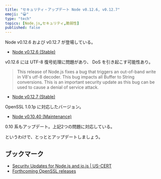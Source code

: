 ```yaml
---
title: "セキュリティ・アップデート Node v0.12.6, v0.12.7"
emoji: "😀"
type: "tech"
topics: [Node.js,セキュリティ,脆弱性]
published: false
---
```

Node v0.12.6 および v0.12.7 が登場している。

- [Node v0.12.6 (Stable)](http://blog.nodejs.org/2015/07/03/node-v0-12-6-stable/)

v0.12.6 には UTF-8 復号処理に問題があり、 DoS を引き起こす可能性あり。

> This release of Node.js fixes a bug that triggers an out-of-band write in V8's utf-8 decoder. This bug impacts all Buffer to String conversions. This is an important security update as this bug can be used to cause a denial of service attack.

- [Node v0.12.7 (Stable)](http://blog.nodejs.org/2015/07/09/node-v0-12-7-stable/)

OpenSSL 1.0.1p に対応したバージョン。

- [Node v0.10.40 (Maintenance)](http://blog.nodejs.org/2015/07/09/node-v0-10-40-maintenance/)

0.10 系もアップデート。上記2つの問題に対応している。

というわけで、とっととアップデートしましょう。

## ブックマーク

- [Security Updates for Node.js and io.js | US-CERT](https://www.us-cert.gov/ncas/current-activity/2015/07/06/Security-Updates-Nodejs-and-iojs)
- [Forthcoming OpenSSL releases](https://mta.openssl.org/pipermail/openssl-announce/2015-July/000037.html)

